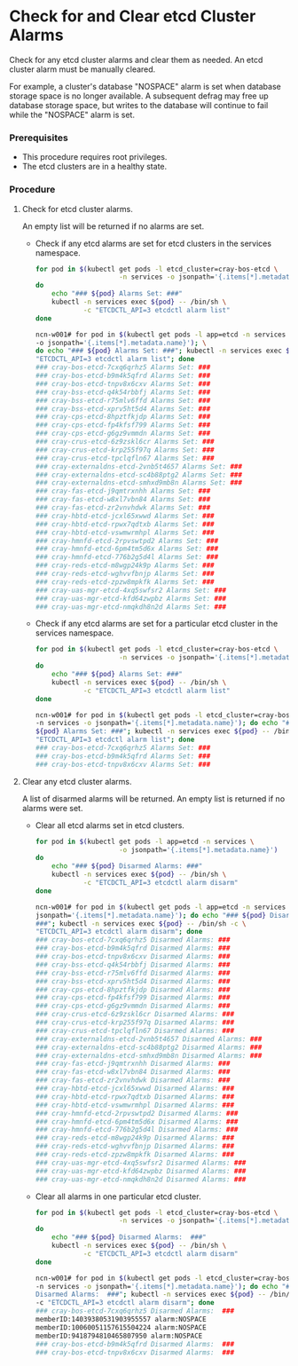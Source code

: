 # Check for and Clear etcd Cluster Alarms

Check for any etcd cluster alarms and clear them as needed. An etcd cluster alarm must be manually cleared.

For example, a cluster's database "NOSPACE" alarm is set when database storage space is no longer available. A subsequent defrag may free up database storage space, but writes to the database will continue to fail while the "NOSPACE" alarm is set.


### Prerequisites

-   This procedure requires root privileges.
-   The etcd clusters are in a healthy state.


### Procedure

1.  Check for etcd cluster alarms.

    An empty list will be returned if no alarms are set.

    -   Check if any etcd alarms are set for etcd clusters in the services namespace.

        ```bash
        for pod in $(kubectl get pods -l etcd_cluster=cray-bos-etcd \
                             -n services -o jsonpath='{.items[*].metadata.name}')
        do
            echo "### ${pod} Alarms Set: ###"
            kubectl -n services exec ${pod} -- /bin/sh \
                    -c "ETCDCTL_API=3 etcdctl alarm list"
        done
        ```

        ```bash
        ncn-w001# for pod in $(kubectl get pods -l app=etcd -n services \
        -o jsonpath='{.items[*].metadata.name}'); \
        do echo "### ${pod} Alarms Set: ###"; kubectl -n services exec ${pod} -- /bin/sh -c \
        "ETCDCTL_API=3 etcdctl alarm list"; done
        ### cray-bos-etcd-7cxq6qrhz5 Alarms Set: ###
        ### cray-bos-etcd-b9m4k5qfrd Alarms Set: ###
        ### cray-bos-etcd-tnpv8x6cxv Alarms Set: ###
        ### cray-bss-etcd-q4k54rbbfj Alarms Set: ###
        ### cray-bss-etcd-r75mlv6ffd Alarms Set: ###
        ### cray-bss-etcd-xprv5ht5d4 Alarms Set: ###
        ### cray-cps-etcd-8hpztfkjdp Alarms Set: ###
        ### cray-cps-etcd-fp4kfsf799 Alarms Set: ###
        ### cray-cps-etcd-g6gz9vmmdn Alarms Set: ###
        ### cray-crus-etcd-6z9zskl6cr Alarms Set: ###
        ### cray-crus-etcd-krp255f97q Alarms Set: ###
        ### cray-crus-etcd-tpclqfln67 Alarms Set: ###
        ### cray-externaldns-etcd-2vnb5t4657 Alarms Set: ###
        ### cray-externaldns-etcd-sc4b88ptg2 Alarms Set: ###
        ### cray-externaldns-etcd-smhxd9mb8n Alarms Set: ###
        ### cray-fas-etcd-j9qmtrxnhh Alarms Set: ###
        ### cray-fas-etcd-w8xl7vbn84 Alarms Set: ###
        ### cray-fas-etcd-zr2vnvhdwk Alarms Set: ###
        ### cray-hbtd-etcd-jcxl65xwwd Alarms Set: ###
        ### cray-hbtd-etcd-rpwx7qdtxb Alarms Set: ###
        ### cray-hbtd-etcd-vswmwrmhpl Alarms Set: ###
        ### cray-hmnfd-etcd-2rpvswtpd2 Alarms Set: ###
        ### cray-hmnfd-etcd-6pm4tm5d6x Alarms Set: ###
        ### cray-hmnfd-etcd-776b2g5d4l Alarms Set: ###
        ### cray-reds-etcd-m8wgp24k9p Alarms Set: ###
        ### cray-reds-etcd-wghvvfbnjp Alarms Set: ###
        ### cray-reds-etcd-zpzw8mpkfk Alarms Set: ###
        ### cray-uas-mgr-etcd-4xq5swfsr2 Alarms Set: ###
        ### cray-uas-mgr-etcd-kfd64zwpbz Alarms Set: ###
        ### cray-uas-mgr-etcd-nmqkdh8n2d Alarms Set: ###
        ```

    -   Check if any etcd alarms are set for a particular etcd cluster in the services namespace.

        ```bash
        for pod in $(kubectl get pods -l etcd_cluster=cray-bos-etcd \
                             -n services -o jsonpath='{.items[*].metadata.name}')
        do
            echo "### ${pod} Alarms Set: ###"
            kubectl -n services exec ${pod} -- /bin/sh \
                    -c "ETCDCTL_API=3 etcdctl alarm list"
        done
        ```

        ```bash
        ncn-w001# for pod in $(kubectl get pods -l etcd_cluster=cray-bos-etcd \
        -n services -o jsonpath='{.items[*].metadata.name}'); do echo "### \
        ${pod} Alarms Set: ###"; kubectl -n services exec ${pod} -- /bin/sh -c \
        "ETCDCTL_API=3 etcdctl alarm list"; done
        ### cray-bos-etcd-7cxq6qrhz5 Alarms Set: ###
        ### cray-bos-etcd-b9m4k5qfrd Alarms Set: ###
        ### cray-bos-etcd-tnpv8x6cxv Alarms Set: ###
        ```

2.  Clear any etcd cluster alarms.

    A list of disarmed alarms will be returned. An empty list is returned if no alarms were set.

    -   Clear all etcd alarms set in etcd clusters.

        ```bash
        for pod in $(kubectl get pods -l app=etcd -n services \
                             -o jsonpath='{.items[*].metadata.name}')
        do
            echo "### ${pod} Disarmed Alarms: ###"
            kubectl -n services exec ${pod} -- /bin/sh \
                    -c "ETCDCTL_API=3 etcdctl alarm disarm"
        done
        ```

        ```bash
        ncn-w001# for pod in $(kubectl get pods -l app=etcd -n services -o \
        jsonpath='{.items[*].metadata.name}'); do echo "### ${pod} Disarmed Alarms: \
        ###"; kubectl -n services exec ${pod} -- /bin/sh -c \
        "ETCDCTL_API=3 etcdctl alarm disarm"; done
        ### cray-bos-etcd-7cxq6qrhz5 Disarmed Alarms: ###
        ### cray-bos-etcd-b9m4k5qfrd Disarmed Alarms: ###
        ### cray-bos-etcd-tnpv8x6cxv Disarmed Alarms: ###
        ### cray-bss-etcd-q4k54rbbfj Disarmed Alarms: ###
        ### cray-bss-etcd-r75mlv6ffd Disarmed Alarms: ###
        ### cray-bss-etcd-xprv5ht5d4 Disarmed Alarms: ###
        ### cray-cps-etcd-8hpztfkjdp Disarmed Alarms: ###
        ### cray-cps-etcd-fp4kfsf799 Disarmed Alarms: ###
        ### cray-cps-etcd-g6gz9vmmdn Disarmed Alarms: ###
        ### cray-crus-etcd-6z9zskl6cr Disarmed Alarms: ###
        ### cray-crus-etcd-krp255f97q Disarmed Alarms: ###
        ### cray-crus-etcd-tpclqfln67 Disarmed Alarms: ###
        ### cray-externaldns-etcd-2vnb5t4657 Disarmed Alarms: ###
        ### cray-externaldns-etcd-sc4b88ptg2 Disarmed Alarms: ###
        ### cray-externaldns-etcd-smhxd9mb8n Disarmed Alarms: ###
        ### cray-fas-etcd-j9qmtrxnhh Disarmed Alarms: ###
        ### cray-fas-etcd-w8xl7vbn84 Disarmed Alarms: ###
        ### cray-fas-etcd-zr2vnvhdwk Disarmed Alarms: ###
        ### cray-hbtd-etcd-jcxl65xwwd Disarmed Alarms: ###
        ### cray-hbtd-etcd-rpwx7qdtxb Disarmed Alarms: ###
        ### cray-hbtd-etcd-vswmwrmhpl Disarmed Alarms: ###
        ### cray-hmnfd-etcd-2rpvswtpd2 Disarmed Alarms: ###
        ### cray-hmnfd-etcd-6pm4tm5d6x Disarmed Alarms: ###
        ### cray-hmnfd-etcd-776b2g5d4l Disarmed Alarms: ###
        ### cray-reds-etcd-m8wgp24k9p Disarmed Alarms: ###
        ### cray-reds-etcd-wghvvfbnjp Disarmed Alarms: ###
        ### cray-reds-etcd-zpzw8mpkfk Disarmed Alarms: ###
        ### cray-uas-mgr-etcd-4xq5swfsr2 Disarmed Alarms: ###
        ### cray-uas-mgr-etcd-kfd64zwpbz Disarmed Alarms: ###
        ### cray-uas-mgr-etcd-nmqkdh8n2d Disarmed Alarms: ###
        ```

    -   Clear all alarms in one particular etcd cluster.

        ```bash
        for pod in $(kubectl get pods -l etcd_cluster=cray-bos-etcd \
                             -n services -o jsonpath='{.items[*].metadata.name}')
        do
            echo "### ${pod} Disarmed Alarms:  ###"
            kubectl -n services exec ${pod} -- /bin/sh \
                    -c "ETCDCTL_API=3 etcdctl alarm disarm"
        done
        ```

        ```bash
        ncn-w001# for pod in $(kubectl get pods -l etcd_cluster=cray-bos-etcd \
        -n services -o jsonpath='{.items[*].metadata.name}'); do echo "### ${pod} \
        Disarmed Alarms:  ###"; kubectl -n services exec ${pod} -- /bin/sh \
        -c "ETCDCTL_API=3 etcdctl alarm disarm"; done
        ### cray-bos-etcd-7cxq6qrhz5 Disarmed Alarms:  ###
        memberID:14039380531903955557 alarm:NOSPACE
        memberID:10060051157615504224 alarm:NOSPACE
        memberID:9418794810465807950 alarm:NOSPACE
        ### cray-bos-etcd-b9m4k5qfrd Disarmed Alarms:  ###
        ### cray-bos-etcd-tnpv8x6cxv Disarmed Alarms:  ###
        ```

